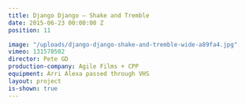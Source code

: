 ```yaml
---
title: Django Django — Shake and Tremble
date: 2015-06-23 00:00:00 Z
position: 11

image: "/uploads/django-django-shake-and-tremble-wide-a89fa4.jpg"
vimeo: 131570502
director: Pete GD
production-company: Agile Films + CPP
equipment: Arri Alexa passed through VHS
layout: project
is-shown: true
---
```


